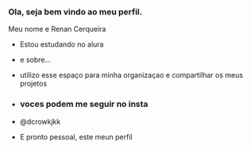 ### Ola, seja bem vindo ao meu perfil.

Meu nome e Renan Cerqueira

- Estou estudando no alura
- e sobre...
- utilizo esse espaço para minha organizaçao e compartilhar os meus projetos

- ### voces podem me seguir no insta

- @dcrowkjkk

- E pronto pessoal, este meun perfil
